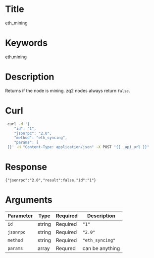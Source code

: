 # Title

eth_mining

# Keywords

eth,mining

# Description

Returns if the node is mining. zq2 nodes always return `false`.

# Curl

```sh
 curl -d '{
    "id": "1",
    "jsonrpc": "2.0",
    "method": "eth_syncing",
    "params": [
 ]}' -H "Content-Type: application/json" -X POST "{{ _api_url }}"
```

# Response

```
{"jsonrpc":"2.0","result":false,"id":"1"}
```

# Arguments

| Parameter | Type   | Required | Description     |
|-----------|--------|----------|-----------------|
| `id`      | string | Required | `"1"`           |
| `jsonrpc` | string | Required | `"2.0"`         |
| `method`  | string | Required | `"eth_syncing"`  |
| `params`  | array  | Requred  | can be anything |
